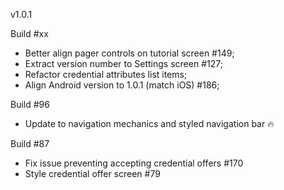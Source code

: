 
v1.0.1

Build #xx

- Better align pager controls on tutorial screen #149;
- Extract version number to Settings screen #127;
- Refactor credential attributes list items;
- Align Android version to 1.0.1 (match iOS) #186;

Build #96

- Update to navigation mechanics and styled navigation bar 🔥

Build #87

- Fix issue preventing accepting credential offers #170
- Style credential offer screen #79